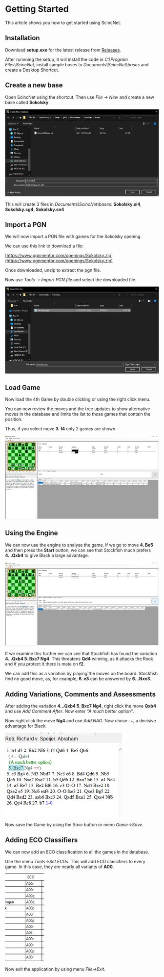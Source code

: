 # Getting Started

This article shows you how to get started using ScincNet.

## Installation

Download **setup.exe** for the latest release from [Releases](https://github.com/pbbwfc/ScincNet/releases).

After runnning the setup, it will install the code in *C:\Program Files\ScincNet*, install sample bases to *Documents\ScincNet\bases* and create a Desktop Shortcut.

## Create a new base

Open ScincNet using the shortcut. Then use *File -> New* and create a new base called **Sokolsky**.

![File New](images/st1.png)

This will create 3 files in *Documents\ScincNet\bases*: **Sokolsky.si4**, **Sokolsky.sg4**, **Sokolsky.sn4** 

## Import a PGN

We will now import a PGN file with games for the Sokolsky opening.

We can use this link to download a file:

[https://www.pgnmentor.com/openings/Sokolsky.zip](https://www.pgnmentor.com/openings/Sokolsky.zip)

Once downloaded, unzip to extract the pgn file.

Now use *Tools -> Import PGN file* and select the downloaded file.

![Import Pgn](images/st2.png)

## Load Game

Now load the 4th Game by double clicking or using the right click menu.

You can now review the moves and the tree updates to show alternative moves in the database and limits the list to those games that contain the position.

Thus, if you select move **3. f4** only 2 games are shown.

![Filter](images/st3.png)

## Using the Engine

We can now use the engine to analyse the game. If we go to move **4. Be5** and then press the **Start** button, we can see that Stockfish much prefers **4...Qxb4** to give Black a large advantage. 

![Engine](images/st4.png)

If we examine this further we can see that Stockfish has found the variation **4...Qxb4 5. Bxc7 Ng4**. This threatens **Qd4** winning, as it attacks the Rook and if you protect it there is mate on **f2**.

We can add this as a variation by playing the moves on the board. Stockfish find no good move, as, for example, **6. e3** can be answered by **6...Nxe3**.

## Adding Variations, Comments and Assessments

After adding the variation **4...Qxb4 5. Bxc7 Ng4**, right click the move **Qxb4** and use *Add Comment After*. Now enter *"A much better option"*.

Now right click the move **Ng4** and use *Add NAG*. Now chose *-+*, a decisive advantage for Black.

![Comments](images/st5.png)

Now save the Game by using the *Save* button or menu *Game->Save*.

## Adding ECO Classifiers

We can now add an ECO classification to all the games in the database.

Use the menu *Tools->Set ECOs*. This will add ECO classifiers to every game. In this case, they are nearly all variants of **A00**.

![ECOs](images/st6.png)

Now exit the application by using menu *File->Exit*.